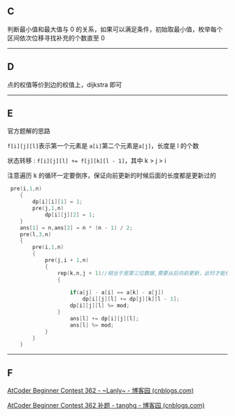 ## C

判断最小值和最大值与 0 的关系，如果可以满足条件，初始取最小值，枚举每个区间依次位移寻找补充的个数直至 0

---

## D

点的权值等价到边的权值上，dijkstra 即可

---

## E

官方题解的思路

`f[i][j][l]`表示第一个元素是 `a[i]`第二个元素是`a[j]`，长度是 l 的个数

状态转移 : `f[i][j][l] += f[j][k][l - 1]`，其中 k > j > i

注意遍历 k 的循环一定要倒序，保证向前更新的时候后面的长度都是更新过的

```cpp
 pre(i,1,n)
    {
        dp[i][i][1] = 1;
        pre(j,1,n)
            dp[i][j][2] = 1;
    }
    ans[1] = n,ans[2] = n * (n - 1) / 2;
    pre(l,3,n)
    {
        pre(i,1,n)
        {
            pre(j,i + 1,n)
            {
                rep(k,n,j + 1)//相当于是第三位数据,需要从后向前更新，此时才能保证长度的要求
                {
                    
                    if(a[j] - a[i] == a[k] - a[j])
                        dp[i][j][l] += dp[j][k][l - 1];
                    dp[i][j][l] %= mod;
                }
                    ans[l] += dp[i][j][l];
                    ans[l] %= mod;
            }
        }
    }
```

---

## F

[AtCoder Beginner Contest 362 - ~Lanly~ - 博客园 (cnblogs.com)](https://www.cnblogs.com/Lanly/p/18301039#f---perfect-matching-on-a-tree-abc362-f)

[AtCoder Beginner Contest 362 补题 - tanghg - 博客园 (cnblogs.com)](https://www.cnblogs.com/tanghg/p/18300819/contest-abc362)